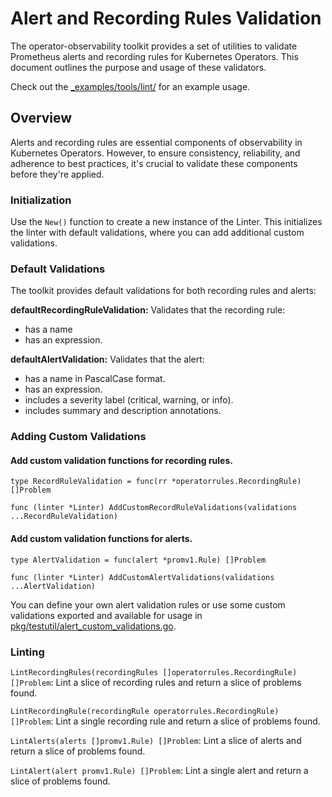 # Alert and Recording Rules Validation

The operator-observability toolkit provides a set of utilities to validate
Prometheus alerts and recording rules for Kubernetes Operators. This document
outlines the purpose and usage of these validators.

Check out the [_examples/tools/lint/](../_examples/tools/lint/) for an example
usage.

## Overview

Alerts and recording rules are essential components of observability in
Kubernetes Operators. However, to ensure consistency, reliability, and adherence
to best practices, it's crucial to validate these components before they're
applied. 

### Initialization

Use the `New()` function to create a new instance of the Linter.
This initializes the linter with default validations, where you can add
additional custom validations.

### Default Validations

The toolkit provides default validations for both recording rules and alerts:

**defaultRecordingRuleValidation:** Validates that the recording rule:
- has a name
- has an expression.

**defaultAlertValidation:** Validates that the alert:
- has a name in PascalCase format.
- has an expression.
- includes a severity label (critical, warning, or info).
- includes summary and description annotations.


### Adding Custom Validations

#### Add custom validation functions for recording rules.

```
type RecordRuleValidation = func(rr *operatorrules.RecordingRule) []Problem

func (linter *Linter) AddCustomRecordRuleValidations(validations ...RecordRuleValidation)
```

#### Add custom validation functions for alerts.

```
type AlertValidation = func(alert *promv1.Rule) []Problem

func (linter *Linter) AddCustomAlertValidations(validations ...AlertValidation)
```

You can define your own alert validation rules or use some custom validations exported and
available for usage in [pkg/testutil/alert_custom_validations.go](../pkg/testutil/alert_custom_validations.go).

### Linting

`LintRecordingRules(recordingRules []operatorrules.RecordingRule) []Problem`:
Lint a slice of recording rules and return a slice of problems found.

`LintRecordingRule(recordingRule operatorrules.RecordingRule) []Problem`: Lint a
single recording rule and return a slice of problems found.

`LintAlerts(alerts []promv1.Rule) []Problem`: Lint a slice of alerts and return
a slice of problems found.

`LintAlert(alert promv1.Rule) []Problem`: Lint a single alert and return a slice
of problems found.

